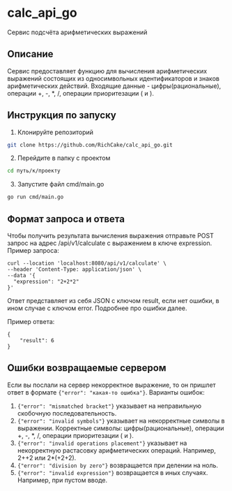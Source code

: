 # calc_api_go
Сервис подсчёта арифметических выражений

## Описание
Сервис предоставляет функцию для вычисления арифметических выражений состоящих из односимвольных идентификаторов и знаков арифметических действий. Входящие данные - цифры(рациональные), операции +, -, *, /, операции приоритезации ( и ).

## Инструкция по запуску
1. Клонируйте репозиторий
```bash
git clone https://github.com/RichCake/calc_api_go.git
```
2. Перейдите в папку с проектом
```bash
cd путь/к/проекту
```
3. Запустите файл cmd/main.go
```bash
go run cmd/main.go
```

## Формат запроса и ответа
Чтобы получить результата вычисления выражения отправьте POST запрос на адрес /api/v1/calculate с выражением в ключе expression. Пример запроса:
```
curl --location 'localhost:8080/api/v1/calculate' \
--header 'Content-Type: application/json' \
--data '{
  "expression": "2+2*2"
}'
```
Ответ представляет из себя JSON с ключом result, если нет ошибки, в ином случае с ключом error. Подробнее про ошибки далее. 

Пример ответа:
```
{
    "result": 6
}
```

## Ошибки возвращаемые сервером
Если вы послали на сервер некорректное выражение, то он пришлет ответ в формате `{"error": "какая-то ошибка"}`. Варианты ошибок:
1. `{"error": "mismatched bracket"}` указывает на неправильную скобочную последовательность.
2. `{"error": "invalid symbols"}` указывает на некорректные символы в выражении. Корректные символы: цифры(рациональные), операции +, -, *, /, операции приоритезации ( и ).
3. `{"error": "invalid operations placement"}` указывает на некорректную растасовку арифметических операций. Например, 2++2 или 2*(+2+2).
4. `{"error": "division by zero"}` возвращается при делении на ноль.
5. `{"error": "invalid expression"}` возвращается в иных случаях. Например, при пустом вводе.